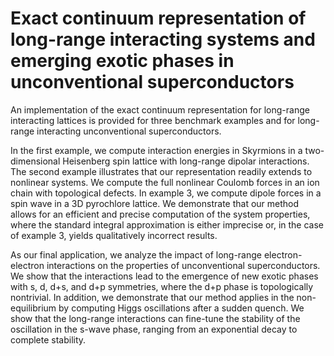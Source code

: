 # Exact continuum representation of long-range interacting systems and emerging exotic phases in unconventional superconductors
An implementation of the exact continuum representation for long-range interacting lattices is provided for three benchmark examples and for long-range interacting unconventional superconductors. 

In the first example, we compute interaction energies in Skyrmions in a two-dimensional Heisenberg spin lattice with long-range dipolar interactions. The second example illustrates that our representation readily extends to nonlinear systems. We compute the full nonlinear Coulomb forces in an ion chain with topological defects. In example 3, we compute dipole forces in a spin wave in a 3D pyrochlore lattice. We demonstrate that our method allows for an efficient and precise computation of the system properties, where the standard integral approximation is either imprecise or, in the case of example 3, yields qualitatively incorrect results.

As our final application, we analyze the impact of long-range electron-electron interactions on the properties of unconventional superconductors. We show that the interactions lead to the emergence of new exotic phases with s, d, d+s, and d+p symmetries, where the d+p phase is topologically nontrivial. In addition, we demonstrate that our method applies in the non-equilibrium by computing Higgs oscillations after a sudden quench. We show that the long-range interactions can fine-tune the stability of the oscillation in the s-wave phase, ranging from an exponential decay to complete stability.
